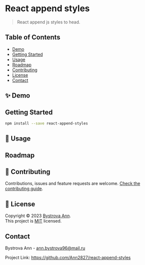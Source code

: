 # React append styles

> React append js styles to head.

## Table of Contents

- [Demo](#demo)
- [Getting Started](#getting_started)
- [Usage](#usage)
- [Roadmap](#roadmap)
- [Contributing](#contributing)
- [License](#license)
- [Contact](#contact)

## ✨ Demo <a name = "demo"></a>

## Getting Started <a name = "getting_started"></a>

```sh
npm install --save react-append-styles
```

## 🚀 Usage <a name = "usage"></a>

## Roadmap <a name = "roadmap"></a>

## 🤝 Contributing <a name = "contributing"></a>

Contributions, issues and feature requests are welcome.
[Check the contributing guide](./CONTRIBUTING.md).

## 📝 License <a name = "license"></a>

Copyright © 2023 [Bystrova Ann](https://github.com/Ann2827).<br />
This project is [MIT](https://github.com/Ann2827/react-append-styles/blob/main/LICENSE) licensed.

## Contact <a name = "contact"></a>

Bystrova Ann - ann.bystrova96@mail.ru

Project Link: https://github.com/Ann2827/react-append-styles